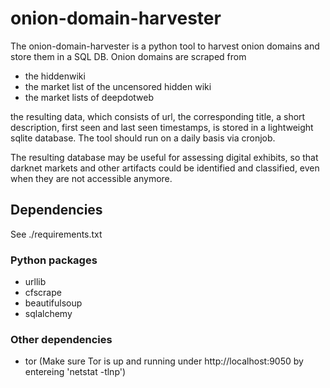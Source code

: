 # onion-domain-harvester
The onion-domain-harvester is a python tool to harvest onion domains and store them in a SQL DB. Onion domains are scraped from
* the hiddenwiki
* the market list of the uncensored hidden wiki
* the market lists of deepdotweb

the resulting data, which consists of url, the corresponding title, a short description, first seen and last seen timestamps, is  stored in a lightweight sqlite database. The tool should run on a daily basis via cronjob.

The resulting database may be useful for assessing digital exhibits, so that darknet markets and other artifacts could be identified and classified, even when they are not accessible anymore. 

## Dependencies
See ./requirements.txt

### Python packages 
* urllib
* cfscrape
* beautifulsoup
* sqlalchemy

### Other dependencies
* tor (Make sure Tor is up and running under http://localhost:9050 by entereing 'netstat -tlnp')
